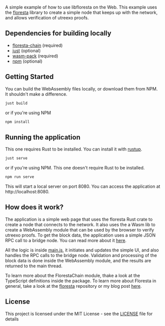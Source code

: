 A simple example of how to use libfloresta on the Web. This example uses the [floresta](https://github.com/Davidson-Souza/floresta) library to create a simple node that keeps up with the network, and allows verification of utreexo proofs.

## Dependencies for building locally

- [floresta-chain](https://github.com/Davidson-Souza/floresta) (required)
- [just](https://crates.io/crates/just) (optional)
- [wasm-pack](https://crates.io/crates/wasm-pack) (required)
- [npm](https://www.npmjs.com/) (optional)
## Getting Started
You can build the WebAssembly files locally, or download them from NPM. It shouldn't make a difference.

```bash
just build
```

or if you're using NPM

```bash
npm install
```

## Running the application
This one requires Rust to be installed. You can install it with [rustup](https://rustup.rs/).
```bash
just serve
```

or if you're using NPM. This one doesn't require Rust to be installed.

```bash
npm run serve
```

This will start a local server on port 8080. You can access the application at http://localhost:8080.

## How does it work?

The application is a simple web page that uses the floresta Rust crate to create a node that connects to the network. It also uses the a Wasm lib to create a WebAssembly module that can be used by the browser to verify utreexo proofs. To get the block data, the application uses a simple JSON RPC call to a bridge node. You can read more about it [here](https://github.com/Davidson-Souza/bridge).

All the logic is inside [main.js](main.js), it initiates and updates the simple UI, and also handles the RPC calls to the bridge node. Validation and processing of the block data is done inside the WebAssembly module, and the results are returned to the main thread.

To learn more about the FlorestaChain module, thake a look at the TypeScript definitions inside the package. To learn more about Floresta in general, take a look at the [floresta](https://github.com/Davidson-Souza/floresta) repository or my blog post [here](https://blog.dlsouza.lol/2023/07/07/libfloresta.html).

## License

This project is licensed under the MIT License - see the [LICENSE](LICENSE) file for details